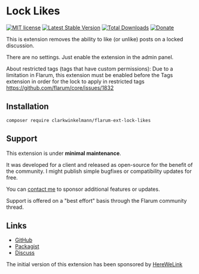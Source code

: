 # Lock Likes

[![MIT license](https://img.shields.io/badge/license-MIT-blue.svg)](https://github.com/clarkwinkelmann/flarum-ext-lock-likes/blob/master/LICENSE.md) [![Latest Stable Version](https://img.shields.io/packagist/v/clarkwinkelmann/flarum-ext-lock-likes.svg)](https://packagist.org/packages/clarkwinkelmann/flarum-ext-lock-likes) [![Total Downloads](https://img.shields.io/packagist/dt/clarkwinkelmann/flarum-ext-lock-likes.svg)](https://packagist.org/packages/clarkwinkelmann/flarum-ext-lock-likes) [![Donate](https://img.shields.io/badge/paypal-donate-yellow.svg)](https://www.paypal.me/clarkwinkelmann)

This is extension removes the ability to like (or unlike) posts on a locked discussion.

There are no settings. Just enable the extension in the admin panel.

About restricted tags (tags that have custom permissions): Due to a limitation in Flarum, this extension must be enabled before the Tags extension in order for the lock to apply in restricted tags https://github.com/flarum/core/issues/1832

## Installation

    composer require clarkwinkelmann/flarum-ext-lock-likes

## Support

This extension is under **minimal maintenance**.

It was developed for a client and released as open-source for the benefit of the community.
I might publish simple bugfixes or compatibility updates for free.

You can [contact me](https://clarkwinkelmann.com/flarum) to sponsor additional features or updates.

Support is offered on a "best effort" basis through the Flarum community thread.

## Links

- [GitHub](https://github.com/clarkwinkelmann/flarum-ext-lock-likes)
- [Packagist](https://packagist.org/packages/clarkwinkelmann/flarum-ext-lock-likes)
- [Discuss](https://discuss.flarum.org/d/23078)

The initial version of this extension has been sponsored by [HereWeLink](https://www.herewelink.fr/)
